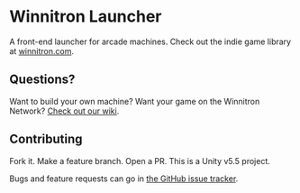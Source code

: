 # Winnitron Launcher

A front-end launcher for arcade machines. Check out the indie game library at [winnitron.com](http://winnitron.com).

## Questions?

Want to build your own machine? Want your game on the Winnitron Network? [Check out our wiki](https://github.com/winnitron/winnitronlauncher/wiki).

## Contributing

Fork it. Make a feature branch. Open a PR. This is a Unity v5.5 project.

Bugs and feature requests can go in [the GitHub issue tracker](https://github.com/winnitron/winnitronlauncher/issues).

